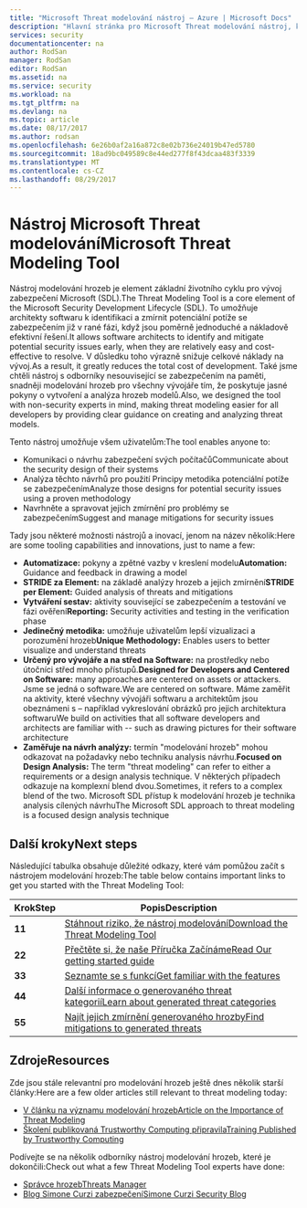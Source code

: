 ```yaml
---
title: "Microsoft Threat modelování nástroj – Azure | Microsoft Docs"
description: "Hlavní stránka pro Microsoft Threat modelování nástroj, který obsahuje informace o Začínáme s nástroji včetně procesu modelování hrozeb"
services: security
documentationcenter: na
author: RodSan
manager: RodSan
editor: RodSan
ms.assetid: na
ms.service: security
ms.workload: na
ms.tgt_pltfrm: na
ms.devlang: na
ms.topic: article
ms.date: 08/17/2017
ms.author: rodsan
ms.openlocfilehash: 6e26b0af2a16a872c8e02b736e24019b47ed5780
ms.sourcegitcommit: 18ad9bc049589c8e44ed277f8f43dcaa483f3339
ms.translationtype: MT
ms.contentlocale: cs-CZ
ms.lasthandoff: 08/29/2017
---
```

# <a name="microsoft-threat-modeling-tool"></a><span data-ttu-id="f4712-103">Nástroj Microsoft Threat modelování</span><span class="sxs-lookup"><span data-stu-id="f4712-103">Microsoft Threat Modeling Tool</span></span>

<span data-ttu-id="f4712-104">Nástroj modelování hrozeb je element základní životního cyklu pro vývoj zabezpečení Microsoft (SDL).</span><span class="sxs-lookup"><span data-stu-id="f4712-104">The Threat Modeling Tool is a core element of the Microsoft Security Development Lifecycle (SDL).</span></span> <span data-ttu-id="f4712-105">To umožňuje architekty softwaru k identifikaci a zmírnit potenciální potíže se zabezpečením již v rané fázi, když jsou poměrně jednoduché a nákladově efektivní řešení.</span><span class="sxs-lookup"><span data-stu-id="f4712-105">It allows software architects to identify and mitigate potential security issues early, when they are relatively easy and cost-effective to resolve.</span></span> <span data-ttu-id="f4712-106">V důsledku toho výrazně snižuje celkové náklady na vývoj.</span><span class="sxs-lookup"><span data-stu-id="f4712-106">As a result, it greatly reduces the total cost of development.</span></span> <span data-ttu-id="f4712-107">Také jsme chtěli nástroj s odborníky nesouvisející se zabezpečením na paměti, snadněji modelování hrozeb pro všechny vývojáře tím, že poskytuje jasné pokyny o vytvoření a analýza hrozeb modelů.</span><span class="sxs-lookup"><span data-stu-id="f4712-107">Also, we designed the tool with non-security experts in mind, making threat modeling easier for all developers by providing clear guidance on creating and analyzing threat models.</span></span> 

<span data-ttu-id="f4712-108">Tento nástroj umožňuje všem uživatelům:</span><span class="sxs-lookup"><span data-stu-id="f4712-108">The tool enables anyone to:</span></span>

* <span data-ttu-id="f4712-109">Komunikaci o návrhu zabezpečení svých počítačů</span><span class="sxs-lookup"><span data-stu-id="f4712-109">Communicate about the security design of their systems</span></span>
* <span data-ttu-id="f4712-110">Analýza těchto návrhů pro použití Principy metodika potenciální potíže se zabezpečením</span><span class="sxs-lookup"><span data-stu-id="f4712-110">Analyze those designs for potential security issues using a proven methodology</span></span>
* <span data-ttu-id="f4712-111">Navrhněte a spravovat jejich zmírnění pro problémy se zabezpečením</span><span class="sxs-lookup"><span data-stu-id="f4712-111">Suggest and manage mitigations for security issues</span></span>

<span data-ttu-id="f4712-112">Tady jsou některé možnosti nástrojů a inovací, jenom na název několik:</span><span class="sxs-lookup"><span data-stu-id="f4712-112">Here are some tooling capabilities and innovations, just to name a few:</span></span>

* <span data-ttu-id="f4712-113">**Automatizace:** pokyny a zpětné vazby v kreslení modelu</span><span class="sxs-lookup"><span data-stu-id="f4712-113">**Automation:** Guidance and feedback in drawing a model</span></span>
* <span data-ttu-id="f4712-114">**STRIDE za Element:** na základě analýzy hrozeb a jejich zmírnění</span><span class="sxs-lookup"><span data-stu-id="f4712-114">**STRIDE per Element:** Guided analysis of threats and mitigations</span></span>
* <span data-ttu-id="f4712-115">**Vytváření sestav:** aktivity související se zabezpečením a testování ve fázi ověření</span><span class="sxs-lookup"><span data-stu-id="f4712-115">**Reporting:** Security activities and testing in the verification phase</span></span>
* <span data-ttu-id="f4712-116">**Jedinečný metodika:** umožňuje uživatelům lepší vizualizaci a porozumění hrozeb</span><span class="sxs-lookup"><span data-stu-id="f4712-116">**Unique Methodology:** Enables users to better visualize and understand threats</span></span>
* <span data-ttu-id="f4712-117">**Určený pro vývojáře a na střed na Software:** na prostředky nebo útočníci střed mnoho přístupů.</span><span class="sxs-lookup"><span data-stu-id="f4712-117">**Designed for Developers and Centered on Software:** many approaches are centered on assets or attackers.</span></span> <span data-ttu-id="f4712-118">Jsme se jedná o software.</span><span class="sxs-lookup"><span data-stu-id="f4712-118">We are centered on software.</span></span> <span data-ttu-id="f4712-119">Máme zaměřit na aktivity, které všechny vývojáři softwaru a architektům jsou obeznámeni s – například vykreslování obrázků pro jejich architektura softwaru</span><span class="sxs-lookup"><span data-stu-id="f4712-119">We build on activities that all software developers and architects are familiar with -- such as drawing pictures for their software architecture</span></span>
* <span data-ttu-id="f4712-120">**Zaměřuje na návrh analýzy:** termín "modelování hrozeb" mohou odkazovat na požadavky nebo techniku analysis návrhu.</span><span class="sxs-lookup"><span data-stu-id="f4712-120">**Focused on Design Analysis:** The term "threat modeling" can refer to either a requirements or a design analysis technique.</span></span> <span data-ttu-id="f4712-121">V některých případech odkazuje na komplexní blend dvou.</span><span class="sxs-lookup"><span data-stu-id="f4712-121">Sometimes, it refers to a complex blend of the two.</span></span> <span data-ttu-id="f4712-122">Microsoft SDL přístup k modelování hrozeb je technika analysis cílených návrhu</span><span class="sxs-lookup"><span data-stu-id="f4712-122">The Microsoft SDL approach to threat modeling is a focused design analysis technique</span></span>

## <a name="next-steps"></a><span data-ttu-id="f4712-123">Další kroky</span><span class="sxs-lookup"><span data-stu-id="f4712-123">Next steps</span></span>

<span data-ttu-id="f4712-124">Následující tabulka obsahuje důležité odkazy, které vám pomůžou začít s nástrojem modelování hrozeb:</span><span class="sxs-lookup"><span data-stu-id="f4712-124">The table below contains important links to get you started with the Threat Modeling Tool:</span></span>

| <span data-ttu-id="f4712-125">Krok</span><span class="sxs-lookup"><span data-stu-id="f4712-125">Step</span></span>  | <span data-ttu-id="f4712-126">Popis</span><span class="sxs-lookup"><span data-stu-id="f4712-126">Description</span></span>                                                                                   |
| ----- | --------------------------------------------------------------------------------------------- |
| <span data-ttu-id="f4712-127">**1**</span><span class="sxs-lookup"><span data-stu-id="f4712-127">**1**</span></span> | [<span data-ttu-id="f4712-128">Stáhnout riziko, že nástroj modelování</span><span class="sxs-lookup"><span data-stu-id="f4712-128">Download the Threat Modeling Tool</span></span>](https://aka.ms/tmtpreview)                                |
| <span data-ttu-id="f4712-129">**2**</span><span class="sxs-lookup"><span data-stu-id="f4712-129">**2**</span></span> | [<span data-ttu-id="f4712-130">Přečtěte si, že naše Příručka Začínáme</span><span class="sxs-lookup"><span data-stu-id="f4712-130">Read Our getting started guide</span></span>](./azure-security-threat-modeling-tool-getting-started.md)    |
| <span data-ttu-id="f4712-131">**3**</span><span class="sxs-lookup"><span data-stu-id="f4712-131">**3**</span></span> | [<span data-ttu-id="f4712-132">Seznamte se s funkcí</span><span class="sxs-lookup"><span data-stu-id="f4712-132">Get familiar with the features</span></span>](./azure-security-threat-modeling-tool-feature-overview.md)   |
| <span data-ttu-id="f4712-133">**4**</span><span class="sxs-lookup"><span data-stu-id="f4712-133">**4**</span></span> | [<span data-ttu-id="f4712-134">Další informace o generovaného threat kategorií</span><span class="sxs-lookup"><span data-stu-id="f4712-134">Learn about generated threat categories</span></span>](./azure-security-threat-modeling-tool-threats.md)   |
| <span data-ttu-id="f4712-135">**5**</span><span class="sxs-lookup"><span data-stu-id="f4712-135">**5**</span></span> | [<span data-ttu-id="f4712-136">Najít jejich zmírnění generovaného hrozby</span><span class="sxs-lookup"><span data-stu-id="f4712-136">Find mitigations to generated threats</span></span>](./azure-security-threat-modeling-tool-mitigations.md) |

## <a name="resources"></a><span data-ttu-id="f4712-137">Zdroje</span><span class="sxs-lookup"><span data-stu-id="f4712-137">Resources</span></span>

<span data-ttu-id="f4712-138">Zde jsou stále relevantní pro modelování hrozeb ještě dnes několik starší články:</span><span class="sxs-lookup"><span data-stu-id="f4712-138">Here are a few older articles still relevant to threat modeling today:</span></span>

* [<span data-ttu-id="f4712-139">V článku na významu modelování hrozeb</span><span class="sxs-lookup"><span data-stu-id="f4712-139">Article on the Importance of Threat Modeling</span></span>](https://msdn.microsoft.com/magazine/dd347831.aspx)
* [<span data-ttu-id="f4712-140">Školení publikovaná Trustworthy Computing připravila</span><span class="sxs-lookup"><span data-stu-id="f4712-140">Training Published by Trustworthy Computing</span></span>](https://www.microsoft.com/download/details.aspx?id=16420)

<span data-ttu-id="f4712-141">Podívejte se na několik odborníky nástroj modelování hrozeb, které je dokončili:</span><span class="sxs-lookup"><span data-stu-id="f4712-141">Check out what a few Threat Modeling Tool experts have done:</span></span>

* [<span data-ttu-id="f4712-142">Správce hrozeb</span><span class="sxs-lookup"><span data-stu-id="f4712-142">Threats Manager</span></span>](https://simoneonsecurity.com/threatsmanagersetup-v1-5-10/)
* [<span data-ttu-id="f4712-143">Blog Simone Curzi zabezpečení</span><span class="sxs-lookup"><span data-stu-id="f4712-143">Simone Curzi Security Blog</span></span>](https://simoneonsecurity.com/)